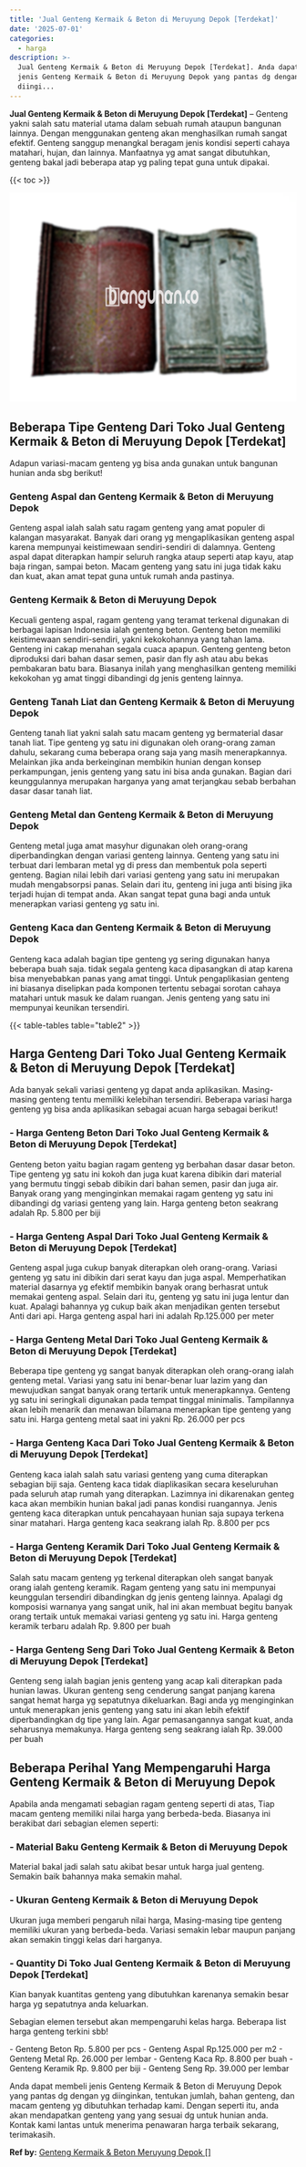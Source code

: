 ```yaml
---
title: 'Jual Genteng Kermaik & Beton di Meruyung Depok [Terdekat]'
date: '2025-07-01'
categories:
  - harga
description: >-
  Jual Genteng Kermaik & Beton di Meruyung Depok [Terdekat]. Anda dapat membeli
  jenis Genteng Kermaik & Beton di Meruyung Depok yang pantas dg dengan yg
  diingi...
---
```


**Jual Genteng Kermaik & Beton di Meruyung Depok \[Terdekat\]** – Genteng yakni salah satu material utama dalam sebuah rumah ataupun bangunan lainnya. Dengan menggunakan genteng akan menghasilkan rumah sangat efektif. Genteng sanggup menangkal beragam jenis kondisi seperti cahaya matahari, hujan, dan lainnya. Manfaatnya yg amat sangat dibutuhkan, genteng bakal jadi beberapa atap yg paling tepat guna untuk dipakai.

{{< toc >}}

![Jual Genteng Kermaik & Beton di Meruyung Depok [Terdekat]](/images/genteng-minimalis-murah18.png)

## Beberapa Tipe Genteng Dari Toko Jual Genteng Kermaik & Beton di Meruyung Depok \[Terdekat\]

Adapun variasi-macam genteng yg bisa anda gunakan untuk bangunan hunian anda sbg berikut!

### Genteng Aspal dan Genteng Kermaik & Beton di Meruyung Depok

Genteng aspal ialah salah satu ragam genteng yang amat populer di kalangan masyarakat. Banyak dari orang yg mengaplikasikan genteng aspal karena mempunyai keistimewaan sendiri-sendiri di dalamnya. Genteng aspal dapat diterapkan hampir seluruh rangka ataup seperti atap kayu, atap baja ringan, sampai beton. Macam genteng yang satu ini juga tidak kaku dan kuat, akan amat tepat guna untuk rumah anda pastinya.

### Genteng Kermaik & Beton di Meruyung Depok

Kecuali genteng aspal, ragam genteng yang teramat terkenal digunakan di berbagai lapisan Indonesia ialah genteng beton. Genteng beton memiliki keistimewaan sendiri-sendiri, yakni kekokohannya yang tahan lama. Genteng ini cakap menahan segala cuaca apapun. Genteng genteng beton diproduksi dari bahan dasar semen, pasir dan fly ash atau abu bekas pembakaran batu bara. Biasanya inilah yang menghasilkan genteng memiliki kekokohan yg amat tinggi dibandingi dg jenis genteng lainnya.

### Genteng Tanah Liat dan Genteng Kermaik & Beton di Meruyung Depok

Genteng tanah liat yakni salah satu macam genteng yg bermaterial dasar tanah liat. Tipe genteng yg satu ini digunakan oleh orang-orang zaman dahulu, sekarang cuma beberapa orang saja yang masih menerapkannya. Melainkan jika anda berkeinginan membikin hunian dengan konsep perkampungan, jenis genteng yang satu ini bisa anda gunakan. Bagian dari keunggulannya merupakan harganya yang amat terjangkau sebab berbahan dasar dasar tanah liat.

### Genteng Metal dan Genteng Kermaik & Beton di Meruyung Depok

Genteng metal juga amat masyhur digunakan oleh orang-orang diperbandingkan dengan variasi genteng lainnya. Genteng yang satu ini terbuat dari lembaran metal yg di press dan membentuk pola seperti genteng. Bagian nilai lebih dari variasi genteng yang satu ini merupakan mudah mengabsorpsi panas. Selain dari itu, genteng ini juga anti bising jika terjadi hujan di tempat anda. Akan sangat tepat guna bagi anda untuk menerapkan variasi genteng yg satu ini.

### Genteng Kaca dan Genteng Kermaik & Beton di Meruyung Depok

Genteng kaca adalah bagian tipe genteng yg sering digunakan hanya beberapa buah saja. tidak segala genteng kaca dipasangkan di atap karena bisa menyebabkan panas yang amat tinggi. Untuk pengaplikasian genteng ini biasanya diselipkan pada komponen tertentu sebagai sorotan cahaya matahari untuk masuk ke dalam ruangan. Jenis genteng yang satu ini mempunyai keunikan tersendiri.

{{< table-tables table="table2" >}}

## Harga Genteng Dari Toko Jual Genteng Kermaik & Beton di Meruyung Depok \[Terdekat\]

Ada banyak sekali variasi genteng yg dapat anda aplikasikan. Masing-masing genteng tentu memiliki kelebihan tersendiri. Beberapa variasi harga genteng yg bisa anda aplikasikan sebagai acuan harga sebagai berikut!

### \- Harga Genteng Beton Dari Toko Jual Genteng Kermaik & Beton di Meruyung Depok \[Terdekat\]

Genteng beton yaitu bagian ragam genteng yg berbahan dasar dasar beton. Tipe genteng yg satu ini kokoh dan juga kuat karena dibikin dari material yang bermutu tinggi sebab dibikin dari bahan semen, pasir dan juga air. Banyak orang yang menginginkan memakai ragam genteng yg satu ini dibandingi dg variasi genteng yang lain. Harga genteng beton seakrang adalah Rp. 5.800 per biji

### \- Harga Genteng Aspal Dari Toko Jual Genteng Kermaik & Beton di Meruyung Depok \[Terdekat\]

Genteng aspal juga cukup banyak diterapkan oleh orang-orang. Variasi genteng yg satu ini dibikin dari serat kayu dan juga aspal. Memperhatikan material dasarnya yg efektif membikin banyak orang berhasrat untuk memakai genteng aspal. Selain dari itu, genteng yg satu ini juga lentur dan kuat. Apalagi bahannya yg cukup baik akan menjadikan genten tersebut Anti dari api. Harga genteng aspal hari ini adalah Rp.125.000 per meter

### \- Harga Genteng Metal Dari Toko Jual Genteng Kermaik & Beton di Meruyung Depok \[Terdekat\]

Beberapa tipe genteng yg sangat banyak diterapkan oleh orang-orang ialah genteng metal. Variasi yang satu ini benar-benar luar lazim yang dan mewujudkan sangat banyak orang tertarik untuk menerapkannya. Genteng yg satu ini seringkali digunakan pada tempat tinggal minimalis. Tampilannya akan lebih menarik dan menawan bilamana menerapkan tipe genteng yang satu ini. Harga genteng metal saat ini yakni Rp. 26.000 per pcs

### \- Harga Genteng Kaca Dari Toko Jual Genteng Kermaik & Beton di Meruyung Depok \[Terdekat\]

Genteng kaca ialah salah satu variasi genteng yang cuma diterapkan sebagian biji saja. Genteng kaca tidak diaplikasikan secara keseluruhan pada seluruh atap rumah yang diterapkan. Lazimnya ini dikarenakan genteg kaca akan membikin hunian bakal jadi panas kondisi ruangannya. Jenis genteng kaca diterapkan untuk pencahayaan hunian saja supaya terkena sinar matahari. Harga genteng kaca seakrang ialah Rp. 8.800 per pcs

### \- Harga Genteng Keramik Dari Toko Jual Genteng Kermaik & Beton di Meruyung Depok \[Terdekat\]

Salah satu macam genteng yg terkenal diterapkan oleh sangat banyak orang ialah genteng keramik. Ragam genteng yang satu ini mempunyai keunggulan tersendiri dibandingkan dg jenis genteng lainnya. Apalagi dg komposisi warnanya yang sangat unik, hal ini akan membuat begitu banyak orang tertaik untuk memakai variasi genteng yg satu ini. Harga genteng keramik terbaru adalah Rp. 9.800 per buah

### \- Harga Genteng Seng Dari Toko Jual Genteng Kermaik & Beton di Meruyung Depok \[Terdekat\]

Genteng seng ialah bagian jenis genteng yang acap kali diterapkan pada hunian lawas. Ukuran genteng seng cenderung sangat panjang karena sangat hemat harga yg sepatutnya dikeluarkan. Bagi anda yg menginginkan untuk menerapkan jenis genteng yang satu ini akan lebih efektif diperbandingkan dg tipe yang lain. Agar pemasangannya sangat kuat, anda seharusnya memakunya. Harga genteng seng seakrang ialah Rp. 39.000 per buah

## Beberapa Perihal Yang Mempengaruhi Harga Genteng Kermaik & Beton di Meruyung Depok

Apabila anda mengamati sebagian ragam genteng seperti di atas, Tiap macam genteng memiliki nilai harga yang berbeda-beda. Biasanya ini berakibat dari sebagian elemen seperti:

### \- Material Baku Genteng Kermaik & Beton di Meruyung Depok

Material bakal jadi salah satu akibat besar untuk harga jual genteng. Semakin baik bahannya maka semakin mahal.

### \- Ukuran Genteng Kermaik & Beton di Meruyung Depok

Ukuran juga memberi pengaruh nilai harga, Masing-masing tipe genteng memiliki ukuran yang berbeda-beda. Variasi semakin lebar maupun panjang akan semakin tinggi kelas dari harganya.

### \- Quantity Di Toko Jual Genteng Kermaik & Beton di Meruyung Depok \[Terdekat\]

Kian banyak kuantitas genteng yang dibutuhkan karenanya semakin besar harga yg sepatutnya anda keluarkan.

Sebagian elemen tersebut akan mempengaruhi kelas harga. Beberapa list harga genteng terkini sbb!

\- Genteng Beton Rp. 5.800 per pcs - Genteng Aspal Rp.125.000 per m2 - Genteng Metal Rp. 26.000 per lembar - Genteng Kaca Rp. 8.800 per buah - Genteng Keramik Rp. 9.800 per biji - Genteng Seng Rp. 39.000 per lembar

Anda dapat membeli jenis Genteng Kermaik & Beton di Meruyung Depok yang pantas dg dengan yg diinginkan, tentukan jumlah, bahan genteng, dan macam genteng yg dibutuhkan terhadap kami. Dengan seperti itu, anda akan mendapatkan genteng yang yang sesuai dg untuk hunian anda. Kontak kami lantas untuk menerima penawaran harga terbaik sekarang, terimakasih.

**Ref by:**  [Genteng Kermaik & Beton  Meruyung Depok []](https://id.wikipedia.org/wiki/Genteng)
